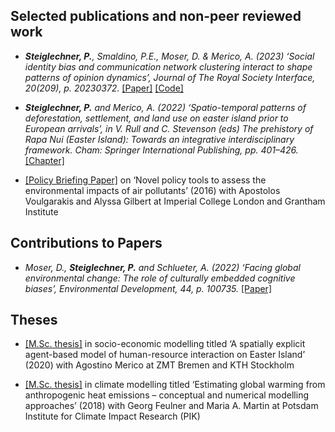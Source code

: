 

## Selected publications and non-peer reviewed work

- *<strong><strong>Steiglechner, P.</strong></strong>, Smaldino, P.E., Moser, D. & Merico, A. (2023) ‘Social identity bias and communication network clustering interact to shape patterns of opinion dynamics’, Journal of The Royal Society Interface, 20(209), p. 20230372.* [[Paper]](https://doi.org/10.1098/rsif.2023.0372) [[Code]](https://github.com/PeterSteiglechner/SI-in-OD)

- *<strong><strong>Steiglechner, P.</strong></strong> and Merico, A. (2022) ‘Spatio-temporal patterns of deforestation, settlement, and land use on easter island prior to European arrivals’, in V. Rull and C. Stevenson (eds) The prehistory of Rapa Nui (Easter Island): Towards an integrative interdisciplinary framework. Cham: Springer International Publishing, pp. 401–426.* [[Chapter]](https://doi.org/10.1007/978-3-030-91127-0_16)

- [[Policy Briefing Paper]](https://www.imperial.ac.uk/grantham/publications/briefing-papers/novel-policy-tools-to-assess-the-environmental-impacts-of-air-pollutants---grantham-briefing-note-5.php) on ‘Novel policy tools to assess the environmental impacts of air pollutants’ (2016) with Apostolos Voulgarakis and Alyssa Gilbert at Imperial College London and Grantham Institute


## Contributions to Papers

- *Moser, D., <strong><strong>Steiglechner, P.</strong></strong> and Schlueter, A. (2022) ‘Facing global environmental change: The role of culturally embedded cognitive biases’, Environmental Development, 44, p. 100735.* [[Paper]](https://doi.org/10.1016/j.envdev.2022.100735)

## Theses

- [[M.Sc. thesis]](http://urn.kb.se/resolve?urn=urn:nbn:se:kth:diva-277730) in socio-economic modelling titled ‘A spatially explicit agent-based model of human-resource interaction on Easter Island’ (2020) with Agostino Merico at ZMT Bremen and KTH Stockholm

- [[M.Sc. thesis]](http://urn.kb.se/resolve?urn=urn:nbn:se:kth:diva-277730) in climate modelling titled ‘Estimating global warming from anthropogenic heat emissions – conceptual and numerical modelling approaches’ (2018) with Georg Feulner and Maria A. Martin at Potsdam Institute for Climate Impact Research (PIK)

